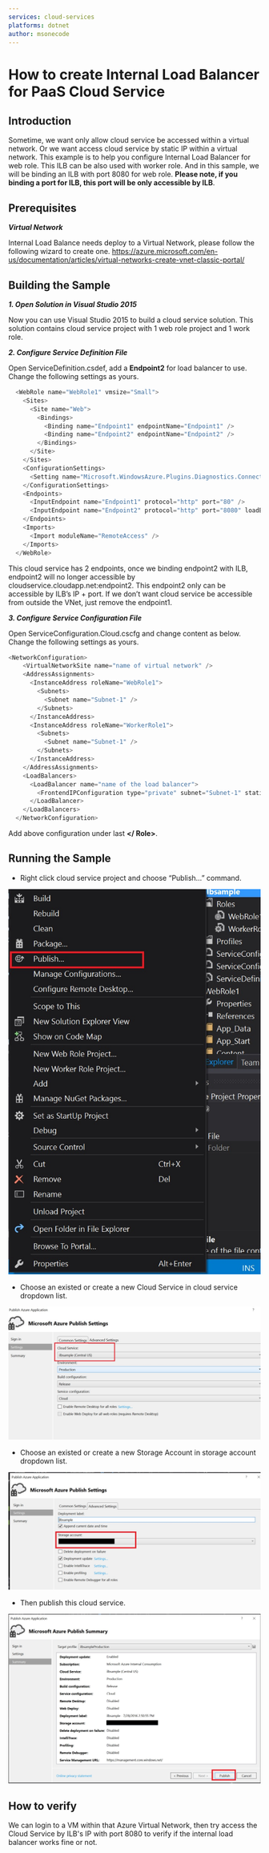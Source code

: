 ```yaml
---
services: cloud-services
platforms: dotnet
author: msonecode
---
```


# How to create Internal Load Balancer for PaaS Cloud Service

## Introduction
Sometime, we want only allow cloud service be accessed within a virtual network. Or we want access cloud service by static IP within a virtual network.
This example is to help you configure Internal Load Balancer for web role. This ILB can be also used with worker role. And in this sample, we will be binding an ILB with port 8080 for web role.
**Please note, if you binding a port for ILB, this port will be only accessible by ILB**.  

## Prerequisites
*__Virtual Network__*

Internal Load Balance needs deploy to a Virtual Network, please follow the following wizard to create one.
https://azure.microsoft.com/en-us/documentation/articles/virtual-networks-create-vnet-classic-portal/

## Building the Sample
*__1.	Open Solution in Visual Studio 2015__*

Now you can use Visual Studio 2015 to build a cloud service solution.
This solution contains cloud service project with 1 web role project and 1 work role.

*__2.	Configure Service Definition File__*

Open ServiceDefinition.csdef, add a __Endpoint2__ for load balancer to use.
Change the following settings as yours.

```c#
  <WebRole name="WebRole1" vmsize="Small">
    <Sites>
      <Site name="Web">
        <Bindings>
          <Binding name="Endpoint1" endpointName="Endpoint1" />
          <Binding name="Endpoint2" endpointName="Endpoint2" />
        </Bindings>
      </Site>
    </Sites>
    <ConfigurationSettings>
      <Setting name="Microsoft.WindowsAzure.Plugins.Diagnostics.ConnectionString" />
    </ConfigurationSettings>
    <Endpoints>
      <InputEndpoint name="Endpoint1" protocol="http" port="80" />
      <InputEndpoint name="Endpoint2" protocol="http" port="8080" loadBalancer="name of the load balancer" />
    </Endpoints>
    <Imports>
      <Import moduleName="RemoteAccess" />
    </Imports>
  </WebRole>
```

This cloud service has 2 endpoints, once we binding endpoint2 with ILB, endpoint2 will no longer accessible by cloudservice.cloudapp.net:endpoint2. This endpoint2 only can be accessible by ILB’s IP + port.
If we don’t want cloud service be accessible from outside the VNet, just remove the endpoint1.

*__3.	Configure Service Configuration File__*

Open ServiceConfiguration.Cloud.cscfg and change content as below.
Change the following settings as yours.

```c#
<NetworkConfiguration>
    <VirtualNetworkSite name="name of virtual network" />
    <AddressAssignments>
      <InstanceAddress roleName="WebRole1">
        <Subnets>
          <Subnet name="Subnet-1" />
        </Subnets>
      </InstanceAddress>
      <InstanceAddress roleName="WorkerRole1">
        <Subnets>
          <Subnet name="Subnet-1" />
        </Subnets>
      </InstanceAddress>
    </AddressAssignments>
    <LoadBalancers>
      <LoadBalancer name="name of the load balancer">
        <FrontendIPConfiguration type="private" subnet="Subnet-1" staticVirtualNetworkIPAddress="static-IP-address" />
      </LoadBalancer>
    </LoadBalancers>
  </NetworkConfiguration>
```

Add above configuration under last  __&lt;/ Role>__.

## Running the Sample

- Right click cloud service project and choose “Publish…” command.

 ![1](./Images/1.jpg)

- Choose an existed or create a new Cloud Service in cloud service dropdown list.

 ![2](./Images/2.jpg)

- Choose an existed or create a new Storage Account in storage account dropdown list.

 ![3](./Images/3.jpg)

- Then publish this cloud service.

 ![4](./Images/4.jpg)

## How to verify

We can login to a VM within that Azure Virtual Network, then try access the Cloud Service by ILB's IP  with port 8080 to verify if the internal load balancer works fine or not.
